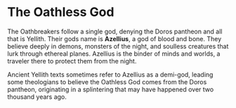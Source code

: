 # The Oathless God

The Oathbreakers follow a single god, denying the Doros pantheon and all that is Yellith. Their gods name is **Azellius**, a god of blood and bone. They believe deeply in demons, monsters of the night, and soulless creatures that lurk through ethereal planes. Azellius is the binder of minds and worlds, a traveler there to protect them from the night.

Ancient Yellith texts sometimes refer to Azellius as a demi-god, leading some theologians to believe the Oathless God comes from the Doros pantheon, originating in a splintering that may have happened over two thousand years ago.

